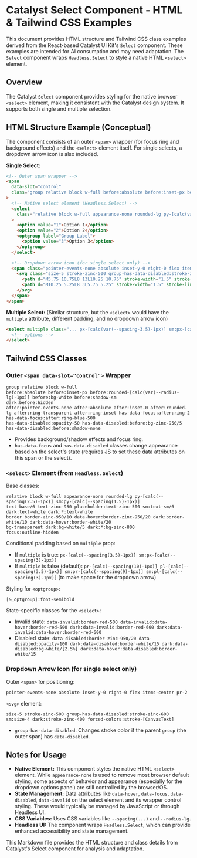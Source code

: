 # Catalyst Select Component - HTML & Tailwind CSS Examples

This document provides HTML structure and Tailwind CSS class examples derived from the React-based Catalyst UI Kit's `Select` component. These examples are intended for AI consumption and may need adaptation. The `Select` component wraps `Headless.Select` to style a native HTML `<select>` element.

## Overview

The Catalyst `Select` component provides styling for the native browser `<select>` element, making it consistent with the Catalyst design system. It supports both single and multiple selection.

## HTML Structure Example (Conceptual)

The component consists of an outer `<span>` wrapper (for focus ring and background effects) and the `<select>` element itself. For single selects, a dropdown arrow icon is also included.

**Single Select:**
```html
<!-- Outer span wrapper -->
<span 
  data-slot="control" 
  class="group relative block w-full before:absolute before:inset-px before:rounded-[calc(var(--radius-lg)-1px)] before:bg-white before:shadow-sm dark:before:hidden after:pointer-events-none after:absolute after:inset-0 after:rounded-lg after:ring-transparent after:ring-inset has-data-focus:after:ring-2 has-data-focus:after:ring-blue-500 ... (state classes) ..."
>
  <!-- Native select element (Headless.Select) -->
  <select 
    class="relative block w-full appearance-none rounded-lg py-[calc(var(--spacing-2-5)-1px)] sm:py-[calc(var(--spacing-1-5)-1px)] pr-[calc(var(--spacing-10)-1px)] pl-[calc(var(--spacing-3-5)-1px)] sm:pr-[calc(var(--spacing-9)-1px)] sm:pl-[calc(var(--spacing-3)-1px)] text-base/6 text-zinc-950 placeholder:text-zinc-500 sm:text-sm/6 dark:text-white dark:*:text-white border border-zinc-950/10 data-hover:border-zinc-950/20 dark:border-white/10 dark:data-hover:border-white/20 bg-transparent dark:bg-white/5 dark:*:bg-zinc-800 focus:outline-hidden ... (state classes) ..."
  >
    <option value="1">Option 1</option>
    <option value="2">Option 2</option>
    <optgroup label="Group Label">
      <option value="3">Option 3</option>
    </optgroup>
  </select>

  <!-- Dropdown arrow icon (for single select only) -->
  <span class="pointer-events-none absolute inset-y-0 right-0 flex items-center pr-2">
    <svg class="size-5 stroke-zinc-500 group-has-data-disabled:stroke-zinc-600 sm:size-4 dark:stroke-zinc-400 forced-colors:stroke-[CanvasText]" viewBox="0 0 16 16" aria-hidden="true" fill="none">
      <path d="M5.75 10.75L8 13L10.25 10.75" stroke-width="1.5" stroke-linecap="round" stroke-linejoin="round" />
      <path d="M10.25 5.25L8 3L5.75 5.25" stroke-width="1.5" stroke-linecap="round" stroke-linejoin="round" />
    </svg>
  </span>
</span>
```

**Multiple Select:**
(Similar structure, but the `<select>` would have the `multiple` attribute, different padding, and no dropdown arrow icon)
```html
<select multiple class="... px-[calc(var(--spacing-3.5)-1px)] sm:px-[calc(var(--spacing-3)-1px)] ...">
  <!-- options -->
</select>
```

## Tailwind CSS Classes

### Outer `<span data-slot="control">` Wrapper
```plaintext
group relative block w-full
before:absolute before:inset-px before:rounded-[calc(var(--radius-lg)-1px)] before:bg-white before:shadow-sm
dark:before:hidden
after:pointer-events-none after:absolute after:inset-0 after:rounded-lg after:ring-transparent after:ring-inset has-data-focus:after:ring-2 has-data-focus:after:ring-blue-500
has-data-disabled:opacity-50 has-data-disabled:before:bg-zinc-950/5 has-data-disabled:before:shadow-none
```
- Provides background/shadow effects and focus ring.
- `has-data-focus` and `has-data-disabled` classes change appearance based on the select's state (requires JS to set these data attributes on this span or the select).

### `<select>` Element (from `Headless.Select`)
Base classes:
```plaintext
relative block w-full appearance-none rounded-lg py-[calc(--spacing(2.5)-1px)] sm:py-[calc(--spacing(1.5)-1px)]
text-base/6 text-zinc-950 placeholder:text-zinc-500 sm:text-sm/6 dark:text-white dark:*:text-white
border border-zinc-950/10 data-hover:border-zinc-950/20 dark:border-white/10 dark:data-hover:border-white/20
bg-transparent dark:bg-white/5 dark:*:bg-zinc-800
focus:outline-hidden
```
Conditional padding based on `multiple` prop:
- If `multiple` is true: `px-[calc(--spacing(3.5)-1px)] sm:px-[calc(--spacing(3)-1px)]`
- If `multiple` is false (default): `pr-[calc(--spacing(10)-1px)] pl-[calc(--spacing(3.5)-1px)] sm:pr-[calc(--spacing(9)-1px)] sm:pl-[calc(--spacing(3)-1px)]` (to make space for the dropdown arrow)

Styling for `<optgroup>`:
```plaintext
[&_optgroup]:font-semibold
```

State-specific classes for the `<select>`:
- Invalid state: `data-invalid:border-red-500 data-invalid:data-hover:border-red-500 dark:data-invalid:border-red-600 dark:data-invalid:data-hover:border-red-600`
- Disabled state: `data-disabled:border-zinc-950/20 data-disabled:opacity-100 dark:data-disabled:border-white/15 dark:data-disabled:bg-white/[2.5%] dark:data-hover:data-disabled:border-white/15`

### Dropdown Arrow Icon (for single select only)
Outer `<span>` for positioning:
```plaintext
pointer-events-none absolute inset-y-0 right-0 flex items-center pr-2
```
`<svg>` element:
```plaintext
size-5 stroke-zinc-500 group-has-data-disabled:stroke-zinc-600 sm:size-4 dark:stroke-zinc-400 forced-colors:stroke-[CanvasText]
```
- `group-has-data-disabled`: Changes stroke color if the parent `group` (the outer span) has `data-disabled`.

## Notes for Usage

*   **Native Element:** This component styles the native HTML `<select>` element. While `appearance-none` is used to remove most browser default styling, some aspects of behavior and appearance (especially for the dropdown options panel) are still controlled by the browser/OS.
*   **State Management:** Data attributes like `data-hover`, `data-focus`, `data-disabled`, `data-invalid` on the select element and its wrapper control styling. These would typically be managed by JavaScript or through Headless UI.
*   **CSS Variables:** Uses CSS variables like `--spacing(...)` and `--radius-lg`.
*   **Headless UI:** The component wraps `Headless.Select`, which can provide enhanced accessibility and state management.

This Markdown file provides the HTML structure and class details from Catalyst's Select component for analysis and adaptation.
